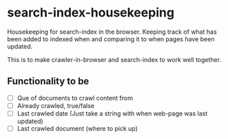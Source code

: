 # search-index-housekeeping
Housekeeping for search-index in the browser. Keeping track of what has been added to indexed when and comparing it to when pages have been updated.

This is to make crawler-in-browser and search-index to work well together.

## Functionality to be

* [ ] Que of documents to crawl content from
 * [ ] Already crawled, true/false
 * [ ] Last crawled date (Just take a string with when web-page was last updated)
* [ ] Last crawled document (where to pick up)
